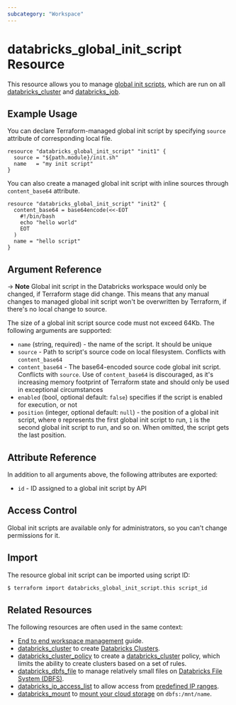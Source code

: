 ```yaml
---
subcategory: "Workspace"
---
```

# databricks_global_init_script Resource

This resource allows you to manage [global init scripts](https://docs.databricks.com/clusters/init-scripts.html#global-init-scripts), which are run on all [databricks_cluster](cluster.md#init_scripts) and [databricks_job](job.md#new_cluster).

## Example Usage

You can declare Terraform-managed global init script by specifying `source` attribute of corresponding local file.

```hcl
resource "databricks_global_init_script" "init1" {
  source = "${path.module}/init.sh"
  name   = "my init script"
}
```

You can also create a managed global init script with inline sources through `content_base64` attribute.

```hcl
resource "databricks_global_init_script" "init2" {
  content_base64 = base64encode(<<-EOT
    #!/bin/bash
    echo "hello world"
    EOT
  )
  name = "hello script"
}
```
    
## Argument Reference

-> **Note** Global init script in the Databricks workspace would only be changed, if Terraform stage did change. This means that any manual changes to managed global init script won't be overwritten by Terraform, if there's no local change to source.

The size of a global init script source code must not exceed 64Kb. The following arguments are supported:

* `name` (string, required) - the name of the script.  It should be unique
* `source` - Path to script's source code on local filesystem. Conflicts with `content_base64`
* `content_base64` - The base64-encoded source code global init script. Conflicts with `source`. Use of `content_base64` is discouraged, as it's increasing memory footprint of Terraform state and should only be used in exceptional circumstances
* `enabled` (bool, optional default: `false`) specifies if the script is enabled for execution, or not
* `position` (integer, optional default: `null`) - the position of a global init script, where `0` represents the first global init script to run, `1` is the second global init script to run, and so on. When omitted, the script gets the last position.

## Attribute Reference

In addition to all arguments above, the following attributes are exported:

* `id` - ID assigned to a global init script by API

## Access Control

Global init scripts are available only for administrators, so you can't change permissions for it.

## Import

The resource global init script can be imported using script ID:

```bash
$ terraform import databricks_global_init_script.this script_id
```

## Related Resources

The following resources are often used in the same context:

* [End to end workspace management](../guides/workspace-management.md) guide.
* [databricks_cluster](cluster.md) to create [Databricks Clusters](https://docs.databricks.com/clusters/index.html).
* [databricks_cluster_policy](cluster_policy.md) to create a [databricks_cluster](cluster.md) policy, which limits the ability to create clusters based on a set of rules.
* [databricks_dbfs_file](dbfs_file.md) to manage relatively small files on [Databricks File System (DBFS)](https://docs.databricks.com/data/databricks-file-system.html).
* [databricks_ip_access_list](ip_access_list.md) to allow access from [predefined IP ranges](https://docs.databricks.com/security/network/ip-access-list.html).
* [databricks_mount](mount.md) to [mount your cloud storage](https://docs.databricks.com/data/databricks-file-system.html#mount-object-storage-to-dbfs) on `dbfs:/mnt/name`.
